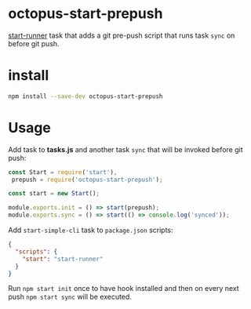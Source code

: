 # octopus-start-prepush

[start-runner](https://github.com/start-runner) task that adds a git pre-push script that runs task `sync` on before git push.

# install

```bash
npm install --save-dev octopus-start-prepush
```

# Usage

Add task to **tasks.js** and another task `sync` that will be invoked before git push: 
```js
const Start = require('start'),
 prepush = require('octopus-start-prepush');

const start = new Start();

module.exports.init = () => start(prepush);
module.exports.sync = () => start(() => console.log('synced'));
```

Add `start-simple-cli` task to `package.json` scripts:  
```json
{
  "scripts": {
    "start": "start-runner"
  }  
}
```

Run `npm start init` once to have hook installed and then on every next push `npm start sync` will be executed.